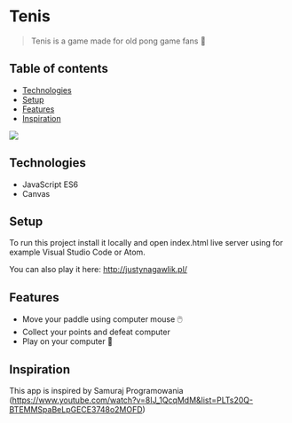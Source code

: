 # Tenis

> Tenis is a game made for old pong game fans 🏓

## Table of contents

- [Technologies](#technologies)
- [Setup](#setup)
- [Features](#features)
- [Inspiration](#inspiration)

![](pong/.gif)

## Technologies

- JavaScript ES6
- Canvas

## Setup

To run this project install it locally and open index.html live server using for example Visual Studio Code or Atom.

You can also play it here: http://justynagawlik.pl/

## Features

- Move your paddle using computer mouse 🖱️
- Collect your points and defeat computer 
- Play on your computer 📵

## Inspiration

This app is inspired by Samuraj Programowania (https://www.youtube.com/watch?v=8IJ_1QcqMdM&list=PLTs20Q-BTEMMSpaBeLpGECE3748o2MOFD)
